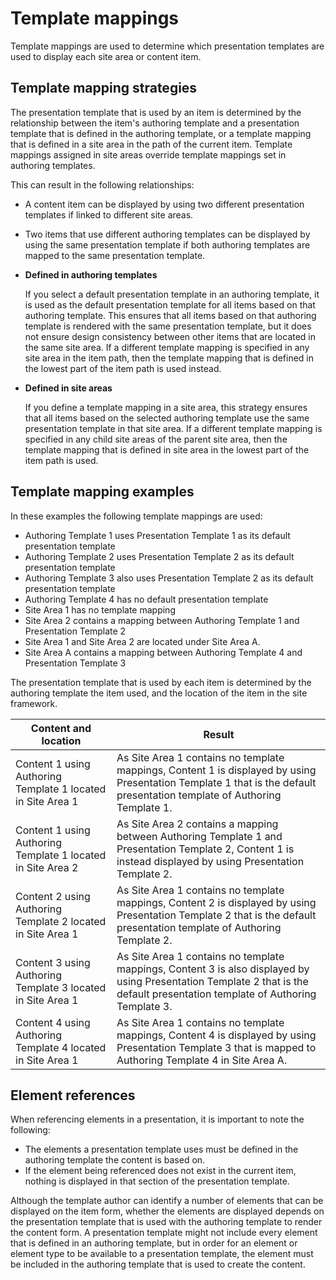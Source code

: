 # Template mappings

Template mappings are used to determine which presentation templates are used to display each site area or content item.

## Template mapping strategies

The presentation template that is used by an item is determined by the relationship between the item's authoring template and a presentation template that is defined in the authoring template, or a template mapping that is defined in a site area in the path of the current item. Template mappings assigned in site areas override template mappings set in authoring templates.

This can result in the following relationships:

-   A content item can be displayed by using two different presentation templates if linked to different site areas.
-   Two items that use different authoring templates can be displayed by using the same presentation template if both authoring templates are mapped to the same presentation template.

-   **Defined in authoring templates**

    If you select a default presentation template in an authoring template, it is used as the default presentation template for all items based on that authoring template. This ensures that all items based on that authoring template is rendered with the same presentation template, but it does not ensure design consistency between other items that are located in the same site area. If a different template mapping is specified in any site area in the item path, then the template mapping that is defined in the lowest part of the item path is used instead.

-   **Defined in site areas**

    If you define a template mapping in a site area, this strategy ensures that all items based on the selected authoring template use the same presentation template in that site area. If a different template mapping is specified in any child site areas of the parent site area, then the template mapping that is defined in site area in the lowest part of the item path is used.


## Template mapping examples

In these examples the following template mappings are used:

-   Authoring Template 1 uses Presentation Template 1 as its default presentation template
-   Authoring Template 2 uses Presentation Template 2 as its default presentation template
-   Authoring Template 3 also uses Presentation Template 2 as its default presentation template
-   Authoring Template 4 has no default presentation template
-   Site Area 1 has no template mapping
-   Site Area 2 contains a mapping between Authoring Template 1 and Presentation Template 2
-   Site Area 1 and Site Area 2 are located under Site Area A.
-   Site Area A contains a mapping between Authoring Template 4 and Presentation Template 3

The presentation template that is used by each item is determined by the authoring template the item used, and the location of the item in the site framework.

|Content and location|Result|
|--------------------|------|
|Content 1 using Authoring Template 1 located in Site Area 1|As Site Area 1 contains no template mappings, Content 1 is displayed by using Presentation Template 1 that is the default presentation template of Authoring Template 1.|
|Content 1 using Authoring Template 1 located in Site Area 2|As Site Area 2 contains a mapping between Authoring Template 1 and Presentation Template 2, Content 1 is instead displayed by using Presentation Template 2.|
|Content 2 using Authoring Template 2 located in Site Area 1|As Site Area 1 contains no template mappings, Content 2 is displayed by using Presentation Template 2 that is the default presentation template of Authoring Template 2.|
|Content 3 using Authoring Template 3 located in Site Area 1|As Site Area 1 contains no template mappings, Content 3 is also displayed by using Presentation Template 2 that is the default presentation template of Authoring Template 3.|
|Content 4 using Authoring Template 4 located in Site Area 1|As Site Area 1 contains no template mappings, Content 4 is displayed by using Presentation Template 3 that is mapped to Authoring Template 4 in Site Area A.|

## Element references

When referencing elements in a presentation, it is important to note the following:

-   The elements a presentation template uses must be defined in the authoring template the content is based on.
-   If the element being referenced does not exist in the current item, nothing is displayed in that section of the presentation template.

Although the template author can identify a number of elements that can be displayed on the item form, whether the elements are displayed depends on the presentation template that is used with the authoring template to render the content form. A presentation template might not include every element that is defined in an authoring template, but in order for an element or element type to be available to a presentation template, the element must be included in the authoring template that is used to create the content.


